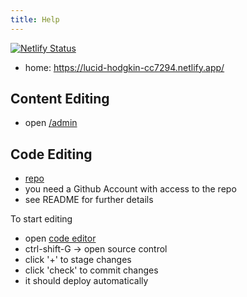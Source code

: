 ```yaml
---
title: Help
---
```


[![Netlify Status](https://api.netlify.com/api/v1/badges/0d39d3a7-da15-492c-ae76-b66fa2707e19/deploy-status)](https://app.netlify.com/sites/lucid-hodgkin-cc7294/deploys)

- home: <https://lucid-hodgkin-cc7294.netlify.app/>

## Content Editing 

- open <a rel="external" href="/admin">/admin</a>

## Code Editing

- [repo](https://github.com/akvadrako/site-xyz)
- you need a Github Account with access to the repo
- see README for further details

To start editing

- open [code editor](https://github.dev/akvadrako/site-xyz)
- ctrl-shift-G → open source control
- click '+' to stage changes
- click 'check' to commit changes
- it should deploy automatically


